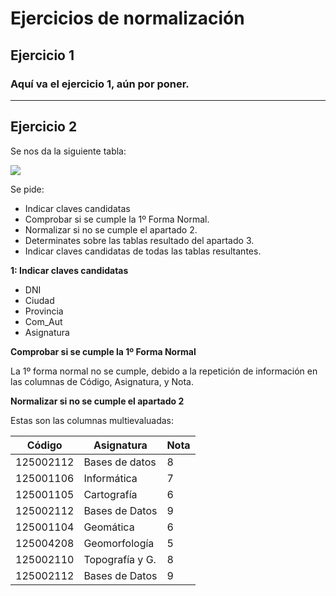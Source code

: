 # Ejercicios de normalización

## Ejercicio 1
### Aquí va el ejercicio 1, aún por poner.

***  

## Ejercicio 2  

Se nos da la siguiente tabla:

<img src="https://github.com/jpexposito/base-datos/blob/main/NORMALIZACION/tareas/tarea2/img/tabla.png"/>  

Se pide:  

- Indicar claves candidatas
- Comprobar si se cumple la 1º Forma Normal.
- Normalizar si no se cumple el apartado 2.
- Determinates sobre las tablas resultado del apartado 3.
- Indicar claves candidatas de todas las tablas resultantes.  

**1: Indicar claves candidatas**  

- DNI
- Ciudad
- Provincia
- Com_Aut
- Asignatura  

**Comprobar si se cumple la 1º Forma Normal**  

La 1º forma normal no se cumple, debido a la repetición de información en las columnas de Código, Asignatura, y Nota.  

**Normalizar si no se cumple el apartado 2**  

Estas son las columnas multievaluadas:  

Código | Asignatura | Nota |
---|--- | --- |
125002112 | Bases de datos | 8
125001106 | Informática | 7
125001105 | Cartografía | 6
125002112 | Bases de Datos | 9
125001104 | Geomática | 6
125004208 | Geomorfología | 5
125002110 | Topografía y G. | 8
125002112 | Bases de Datos | 9
